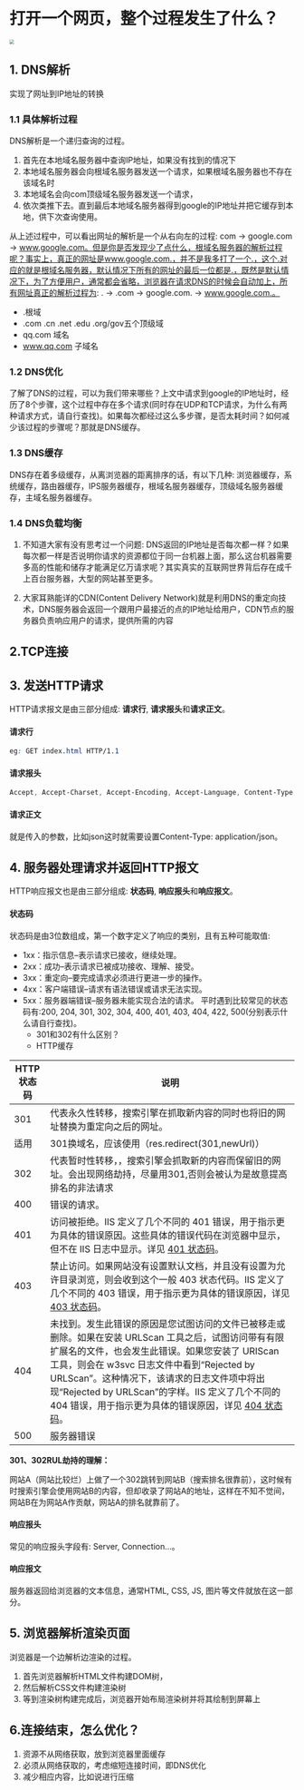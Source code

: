 # 打开一个网页，整个过程发生了什么？

<img src="https://my-blog-to-use.oss-cn-beijing.aliyuncs.com/2019-11/url输入到展示出来的过程.jpg" style="zoom:50%;" />



## 1. DNS解析

实现了网址到IP地址的转换

### 1.1 具体解析过程

DNS解析是一个递归查询的过程。

1. 首先在本地域名服务器中查询IP地址，如果没有找到的情况下
2. 本地域名服务器会向根域名服务器发送一个请求，如果根域名服务器也不存在该域名时
3. 本地域名会向com顶级域名服务器发送一个请求，
4. 依次类推下去。直到最后本地域名服务器得到google的IP地址并把它缓存到本地，供下次查询使用。

从上述过程中，可以看出网址的解析是一个从右向左的过程: com -> google.com -> www.google.com。但是你是否发现少了点什么，根域名服务器的解析过程呢？事实上，真正的网址是www.google.com.，并不是我多打了一个.，这个.对应的就是根域名服务器，默认情况下所有的网址的最后一位都是.，既然是默认情况下，为了方便用户，通常都会省略，浏览器在请求DNS的时候会自动加上，所有网址真正的解析过程为: . -> .com -> google.com. -> www.google.com.。

- .根域
- .com .cn .net .edu .org/gov五个顶级域
- qq.com  域名
- www.qq.com 子域名

### 1.2 DNS优化

了解了DNS的过程，可以为我们带来哪些？上文中请求到google的IP地址时，经历了8个步骤，这个过程中存在多个请求(同时存在UDP和TCP请求，为什么有两种请求方式，请自行查找)。如果每次都经过这么多步骤，是否太耗时间？如何减少该过程的步骤呢？那就是DNS缓存。

### 1.3 DNS缓存

DNS存在着多级缓存，从离浏览器的距离排序的话，有以下几种: 浏览器缓存，系统缓存，路由器缓存，IPS服务器缓存，根域名服务器缓存，顶级域名服务器缓存，主域名服务器缓存。

### 1.4 DNS负载均衡

1. 不知道大家有没有思考过一个问题: DNS返回的IP地址是否每次都一样？如果每次都一样是否说明你请求的资源都位于同一台机器上面，那么这台机器需要多高的性能和储存才能满足亿万请求呢？其实真实的互联网世界背后存在成千上百台服务器，大型的网站甚至更多。

2. 大家耳熟能详的CDN(Content Delivery Network)就是利用DNS的重定向技术，DNS服务器会返回一个跟用户最接近的点的IP地址给用户，CDN节点的服务器负责响应用户的请求，提供所需的内容

## 2.TCP连接
## 3. 发送HTTP请求

HTTP请求报文是由三部分组成: **请求行**, **请求报头**和**请求正文**。

#### 请求行

```css
eg: GET index.html HTTP/1.1
```

#### 请求报头

```css
Accept, Accept-Charset, Accept-Encoding, Accept-Language, Content-Type, Authorization, Cookie, User-Agent
```

#### 请求正文

就是传入的参数，比如json这时就需要设置Content-Type: application/json。



## 4. 服务器处理请求并返回HTTP报文

HTTP响应报文也是由三部分组成: **状态码**, **响应报头**和**响应报文**。

#### 状态码

状态码是由3位数组成，第一个数字定义了响应的类别，且有五种可能取值:

- 1xx：指示信息–表示请求已接收，继续处理。
- 2xx：成功–表示请求已被成功接收、理解、接受。
- 3xx：重定向–要完成请求必须进行更进一步的操作。
- 4xx：客户端错误–请求有语法错误或请求无法实现。
- 5xx：服务器端错误–服务器未能实现合法的请求。
  平时遇到比较常见的状态码有:200, 204, 301, 302, 304, 400, 401, 403, 404, 422, 500(分别表示什么请自行查找)。
  - 301和302有什么区别？
  - HTTP缓存

| HTTP 状态码 | 说明                                                         |
| ----------- | ------------------------------------------------------------ |
| 301         | 代表永久性转移，搜索引擎在抓取新内容的同时也将旧的网址替换为重定向之后的网址。 |
| 适用        | 301换域名，应该使用（res.redirect(301,newUrl)）              |
| 302         | 代表暂时性转移，，搜索引擎会抓取新的内容而保留旧的网址。会出现网络劫持，尽量用301,否则会被认为是故意提高排名的非法请求 |
| 400         | 错误的请求。                                                 |
| 401         | 访问被拒绝。IIS 定义了几个不同的 401 错误，用于指示更为具体的错误原因。这些具体的错误代码在浏览器中显示，但不在 IIS 日志中显示。详见 [401 状态码](https://cloud.tencent.com/document/product/302/19903#401)。 |
| 403         | 禁止访问。如果网站没有设置默认文档，并且没有设置为允许目录浏览，则会收到这个一般 403 状态代码。IIS 定义了几个不同的 403 错误，用于指示更为具体的错误原因，详见 [403 状态码](https://cloud.tencent.com/document/product/302/19903#403)。 |
| 404         | 未找到。发生此错误的原因是您试图访问的文件已被移走或删除。如果在安装 URLScan 工具之后，试图访问带有有限扩展名的文件，也会发生此错误。如果您安装了 URIScan 工具，则会在 w3svc 日志文件中看到“Rejected by URLScan”。这种情况下，该请求的日志文件项中将出现“Rejected by URLScan”的字样。IIS 定义了几个不同的 404 错误，用于指示更为具体的错误原因，详见 [404 状态码](https://cloud.tencent.com/document/product/302/19903#404)。 |
|500|服务器错误|
**301、302RUL劫持的理解：**

 网站A（网站比较烂）上做了一个302跳转到网站B（搜索排名很靠前），这时候有时搜索引擎会使用网站B的内容，但却收录了网站A的地址，这样在不知不觉间，网站B在为网站A作贡献，网站A的排名就靠前了。



#### 响应报头

常见的响应报头字段有: Server, Connection...。

#### 响应报文

服务器返回给浏览器的文本信息，通常HTML, CSS, JS, 图片等文件就放在这一部分。

## 5. 浏览器解析渲染页面

浏览器是一个边解析边渲染的过程。

1. 首先浏览器解析HTML文件构建DOM树，
2. 然后解析CSS文件构建渲染树
3. 等到渲染树构建完成后，浏览器开始布局渲染树并将其绘制到屏幕上

## 6.连接结束，怎么优化？

1. 资源不从网络获取，放到浏览器里面缓存
2. 必须从网络获取的，考虑缩短连接时间，即DNS优化
3. 减少相应内容，比如说进行压缩